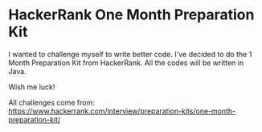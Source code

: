 
# HackerRank One Month Preparation Kit

I wanted to challenge myself to write better code. I've decided to do the 1 Month Preparation Kit from HackerRank. All the codes will be written in Java.

Wish me luck!



All challenges come from: https://www.hackerrank.com/interview/preparation-kits/one-month-preparation-kit/ 

